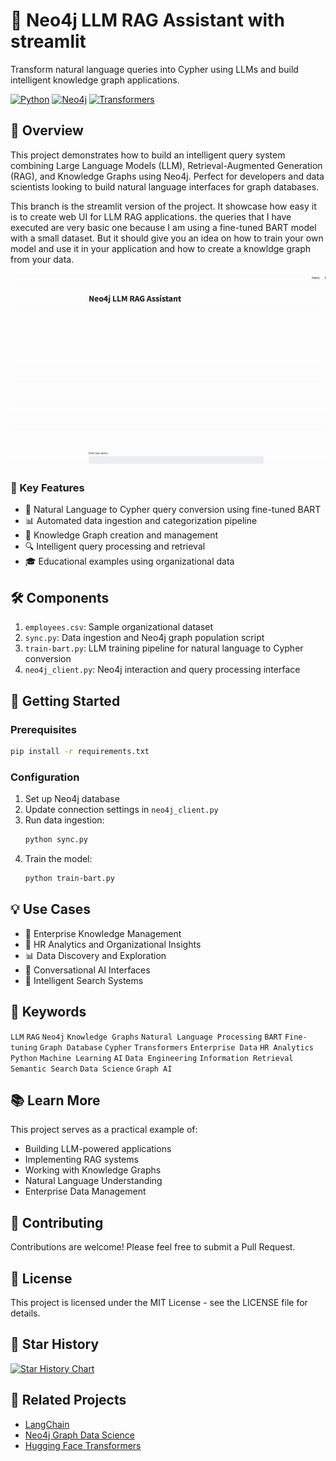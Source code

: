 # 🚀 Neo4j LLM RAG Assistant with streamlit

Transform natural language queries into Cypher using LLMs and build intelligent knowledge graph applications.

[![Python](https://img.shields.io/badge/Python-3.8%2B-blue)]()
[![Neo4j](https://img.shields.io/badge/Neo4j-5.0%2B-blue)]()
[![Transformers](https://img.shields.io/badge/Transformers-latest-green)]()

## 🎯 Overview

This project demonstrates how to build an intelligent query system combining Large Language Models (LLM), Retrieval-Augmented Generation (RAG), and Knowledge Graphs using Neo4j. Perfect for developers and data scientists looking to build natural language interfaces for graph databases.

This branch is the streamlit version of the project. It showcase how easy it is to create web UI for LLM RAG applications. the queries that I have executed are very basic one because I am using a fine-tuned BART model with a small dataset. But it should give you an idea on how to train your own model and use it in your application and how to create a knowldge graph from your data.

![](/streamlit.gif)

### 🌟 Key Features

- 🤖 Natural Language to Cypher query conversion using fine-tuned BART
- 📊 Automated data ingestion and categorization pipeline
- 🎯 Knowledge Graph creation and management
- 🔍 Intelligent query processing and retrieval
- 🎓 Educational examples using organizational data

## 🛠️ Components

1. `employees.csv`: Sample organizational dataset
2. `sync.py`: Data ingestion and Neo4j graph population script
3. `train-bart.py`: LLM training pipeline for natural language to Cypher conversion
4. `neo4j_client.py`: Neo4j interaction and query processing interface

## 🚀 Getting Started

### Prerequisites

```bash
pip install -r requirements.txt
```

### Configuration

1. Set up Neo4j database
2. Update connection settings in `neo4j_client.py`
3. Run data ingestion:
   ```bash
   python sync.py
   ```
4. Train the model:
   ```bash
   python train-bart.py
   ```

## 💡 Use Cases

- 🏢 Enterprise Knowledge Management
- 👥 HR Analytics and Organizational Insights
- 📊 Data Discovery and Exploration
- 🤖 Conversational AI Interfaces
- 🎯 Intelligent Search Systems

## 🔑 Keywords

`LLM` `RAG` `Neo4j` `Knowledge Graphs` `Natural Language Processing` `BART` `Fine-tuning` `Graph Database` `Cypher` `Transformers` `Enterprise Data` `HR Analytics` `Python` `Machine Learning` `AI` `Data Engineering` `Information Retrieval` `Semantic Search` `Data Science` `Graph AI`

## 📚 Learn More

This project serves as a practical example of:

- Building LLM-powered applications
- Implementing RAG systems
- Working with Knowledge Graphs
- Natural Language Understanding
- Enterprise Data Management

## 🤝 Contributing

Contributions are welcome! Please feel free to submit a Pull Request.

## 📝 License

This project is licensed under the MIT License - see the LICENSE file for details.

## 🌟 Star History

[![Star History Chart](https://api.star-history.com/svg?repos=khanof89/neo4j-llm-rag-assistant&type=Date)](https://star-history.com/#khano8f9/neo4j-llm-rag-assistant&Date)

## 🔗 Related Projects

- [LangChain](https://github.com/hwchase17/langchain)
- [Neo4j Graph Data Science](https://github.com/neo4j/graph-data-science)
- [Hugging Face Transformers](https://github.com/huggingface/transformers)
